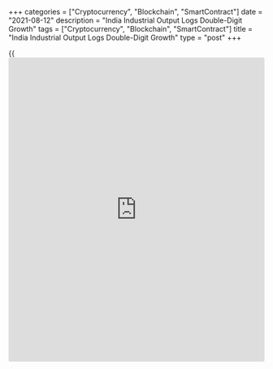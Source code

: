 +++
categories = ["Cryptocurrency", "Blockchain", "SmartContract"]
date = "2021-08-12"
description = "India Industrial Output Logs Double-Digit Growth"
tags = ["Cryptocurrency", "Blockchain", "SmartContract"]
title = "India Industrial Output Logs Double-Digit Growth"
type = "post"
+++

{{<iframe id="large-banner" src="https://www.bounty.group/#slide=5.0" width="100%" height="600" scrolling="no" style="border: 0px solid rgb(216, 221, 230); border-radius: 3px;">}}

India's industrial production logged a double-digit growth in June due
the low base of comparison, official data revealed on Thursday.

Industrial production grew 13.6 percent on a yearly basis in June, but
much slower than the revised 28.6 percent expansion posted in May.
Economists had forecast an annual increase of 13.5 percent.

The strict restrictions imposed to curb the virus weighed on the
economic activity in the same period last year. Industrial production
had declined 16.6 percent annually in June 2020.

Mining output advanced 23.1 percent, manufacturing output rose 13
percent and electricity output gained 8.3 percent in June.

During April to June, industrial output surged 45 percent from the same
period of 2020.

For comments and feedback [contact](https://www.playgroundfx.com/contact/): editorial@rtt[news](https://www.letsplayfx.com/blog/forex-news-website/).com

[Economic News][1]

 **What parts of the world are seeing the best (and worst) economic
performances lately? Click[here][2] to check out our [Econ Scorecard][2]
and find out! See up-to-the-moment [ranking](https://www.playgroundfx.com/blog/crypto-exchange-ranking/)s for the best and worst
performers in [GDP][3], [unemployment rate][4], [inflation][5] and much
more.**

   1. www.rtt[news](https://www.letsplayfx.com/blog/forex-news-website/).com/Content/EconomicNews.aspx
   2. www.rtt[news](https://www.letsplayfx.com/blog/forex-news-website/).com/economic-scorecard/world-rank/retail-sales/highest-performance.aspx
   3. www.rtt[news](https://www.letsplayfx.com/blog/forex-news-website/).com/economic-scorecard/world-rank/GDP/highest-performance.aspx
   4. www.rtt[news](https://www.letsplayfx.com/blog/forex-news-website/).com/economic-scorecard/world-rank/unemployment-rate/lowest-performance.aspx
   5. www.rtt[news](https://www.letsplayfx.com/blog/forex-news-website/).com/economic-scorecard/world-rank/CPI/highest-performance.aspx
